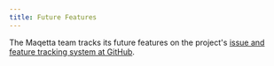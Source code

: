 ```yaml
---
title: Future Features
---
```


The Maqetta team tracks its future features on the project's [issue and feature tracking system at GitHub](https://github.com/maqetta/maqetta/issues).